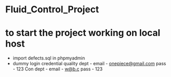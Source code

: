 # Fluid_Control_Project


# to start the project working on local host 

- import defects.sql in phpmyadmin
- dummy login credential 
 quality dept - email - onepiece@gmail.com
                pass - 123
Con dept - email - w@b.c
            pass - 123
